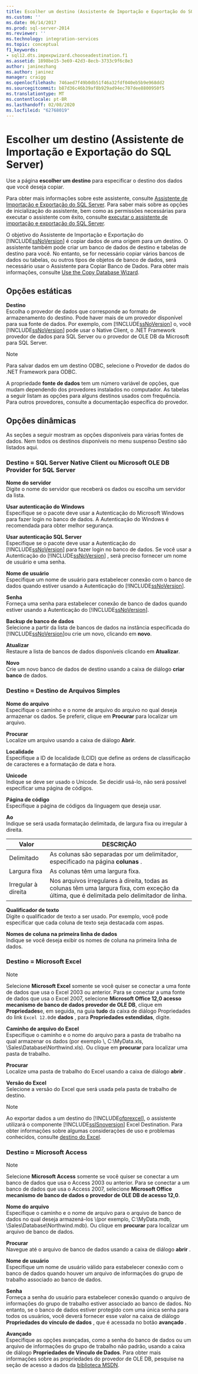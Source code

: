 ```yaml
---
title: Escolher um destino (Assistente de Importação e Exportação do SQL Server) | Microsoft Docs
ms.custom: ''
ms.date: 06/14/2017
ms.prod: sql-server-2014
ms.reviewer: ''
ms.technology: integration-services
ms.topic: conceptual
f1_keywords:
- sql12.dts.impexpwizard.chooseadestination.f1
ms.assetid: 1898be15-3e69-42d3-8ecb-3733c9f6c8e3
author: janinezhang
ms.author: janinez
manager: craigg
ms.openlocfilehash: 746aed7f49b0db51f46a32fdf040eb5b9e968dd2
ms.sourcegitcommit: b87d36c46b39af8b929ad94ec707dee8800950f5
ms.translationtype: MT
ms.contentlocale: pt-BR
ms.lasthandoff: 02/08/2020
ms.locfileid: "62768019"
---
```

# <a name="choose-a-destination-sql-server-import-and-export-wizard"></a>Escolher um destino (Assistente de Importação e Exportação do SQL Server)
  Use a página **escolher um destino** para especificar o destino dos dados que você deseja copiar.  
  
 Para obter mais informações sobre este assistente, consulte [Assistente de Importação e Exportação do SQL Server](import-and-export-data-with-the-sql-server-import-and-export-wizard.md). Para saber mais sobre as opções de inicialização do assistente, bem como as permissões necessárias para executar o assistente com êxito, consulte [executar o assistente de importação e exportação do SQL Server](start-the-sql-server-import-and-export-wizard.md).  
  
 O objetivo do Assistente de Importação e Exportação do [!INCLUDE[ssNoVersion](../../includes/ssnoversion-md.md)] é copiar dados de uma origem para um destino. O assistente também pode criar um banco de dados de destino e tabelas de destino para você. No entanto, se for necessário copiar vários bancos de dados ou tabelas, ou outros tipos de objetos de banco de dados, será necessário usar o Assistente para Copiar Banco de Dados. Para obter mais informações, consulte [Use the Copy Database Wizard](../../relational-databases/databases/use-the-copy-database-wizard.md).  
  
## <a name="static-options"></a>Opções estáticas  
 **Destino**  
 Escolha o provedor de dados que corresponde ao formato de armazenamento do destino. Pode haver mais de um provedor disponível para sua fonte de dados. Por exemplo, com [!INCLUDE[ssNoVersion](../../includes/ssnoversion-md.md)] o, você [!INCLUDE[ssNoVersion](../../includes/ssnoversion-md.md)] pode usar o Native Client, o .NET Framework provedor de dados para SQL Server ou o provedor de OLE DB da Microsoft para SQL Server.  
  
> [!NOTE]  
>  Para salvar dados em um destino ODBC, selecione o Provedor de dados do .NET Framework para ODBC.  
  
 A propriedade **fonte de dados** tem um número variável de opções, que mudam dependendo dos provedores instalados no computador. As tabelas a seguir listam as opções para alguns destinos usados com frequência. Para outros provedores, consulte a documentação específica do provedor.  
  
## <a name="dynamic-options"></a>Opções dinâmicas  
 As seções a seguir mostram as opções disponíveis para várias fontes de dados. Nem todos os destinos disponíveis no menu suspenso Destino são listados aqui.  
  
### <a name="destination--sql-server-native-client-or-microsoft-ole-db-provider-for-sql-server"></a>Destino = SQL Server Native Client ou Microsoft OLE DB Provider for SQL Server  
 **Nome do servidor**  
 Digite o nome do servidor que receberá os dados ou escolha um servidor da lista.  
  
 **Usar autenticação do Windows**  
 Especifique se o pacote deve usar a Autenticação do Microsoft Windows para fazer login no banco de dados. A Autenticação do Windows é recomendada para obter melhor segurança.  
  
 **Usar autenticação SQL Server**  
 Especifique se o pacote deve usar a Autenticação do [!INCLUDE[ssNoVersion](../../includes/ssnoversion-md.md)] para fazer login no banco de dados. Se você usar a Autenticação do [!INCLUDE[ssNoVersion](../../includes/ssnoversion-md.md)] , será preciso fornecer um nome de usuário e uma senha.  
  
 **Nome de usuário**  
 Especifique um nome de usuário para estabelecer conexão com o banco de dados quando estiver usando a Autenticação do [!INCLUDE[ssNoVersion](../../includes/ssnoversion-md.md)].  
  
 **Senha**  
 Forneça uma senha para estabelecer conexão de banco de dados quando estiver usando a Autenticação do [!INCLUDE[ssNoVersion](../../includes/ssnoversion-md.md)].  
  
 **Backup de banco de dados**  
 Selecione a partir da lista de bancos de dados na instância especificada do [!INCLUDE[ssNoVersion](../../includes/ssnoversion-md.md)]ou crie um novo, clicando em **novo**.  
  
 **Atualizar**  
 Restaure a lista de bancos de dados disponíveis clicando em **Atualizar**.  
  
 **Novo**  
 Crie um novo banco de dados de destino usando a caixa de diálogo **criar banco** de dados.  
  
### <a name="destination--flat-file-destination"></a>Destino = Destino de Arquivos Simples  
 **Nome do arquivo**  
 Especifique o caminho e o nome de arquivo do arquivo no qual deseja armazenar os dados. Se preferir, clique em **Procurar** para localizar um arquivo.  
  
 **Procurar**  
 Localize um arquivo usando a caixa de diálogo **Abrir**.  
  
 **Localidade**  
 Especifique a ID de localidade (LCID) que define as ordens de classificação de caracteres e a formatação de data e hora.  
  
 **Unicode**  
 Indique se deve ser usado o Unicode. Se decidir usá-lo, não será possível especificar uma página de códigos.  
  
 **Página de código**  
 Especifique a página de códigos da linguagem que deseja usar.  
  
 **Ao**  
 Indique se será usada formatação delimitada, de largura fixa ou irregular à direita.  
  
|Valor|DESCRIÇÃO|  
|-----------|-----------------|  
|Delimitado|As colunas são separadas por um delimitador, especificado na página **colunas** .|  
|Largura fixa|As colunas têm uma largura fixa.|  
|Irregular à direita|Nos arquivos irregulares à direita, todas as colunas têm uma largura fixa, com exceção da última, que é delimitada pelo delimitador de linha.|  
  
 **Qualificador de texto**  
 Digite o qualificador de texto a ser usado. Por exemplo, você pode especificar que cada coluna de texto seja destacada com aspas.  
  
 **Nomes de coluna na primeira linha de dados**  
 Indique se você deseja exibir os nomes de coluna na primeira linha de dados.  
  
### <a name="destination--microsoft-excel"></a>Destino = Microsoft Excel  
  
> [!NOTE]  
>  Selecione **Microsoft Excel** somente se você quiser se conectar a uma fonte de dados que usa o Excel 2003 ou anterior. Para se conectar a uma fonte de dados que usa o Excel 2007, selecione **Microsoft Office 12,0 acesso mecanismo de banco de dados provedor de OLE DB**, clique em **Propriedades**e, em seguida, na guia **tudo** da caixa de diálogo Propriedades do link `Excel 12.0`de **dados** , para **Propriedades estendidas**, digite.  
  
 **Caminho de arquivo do Excel**  
 Especifique o caminho e o nome do arquivo para a pasta de trabalho na qual armazenar os dados (por exemplo \\, C:\MyData.xls, \Sales\Database\Northwind.xls). Ou clique em **procurar** para localizar uma pasta de trabalho.  
  
 **Procurar**  
 Localize uma pasta de trabalho do Excel usando a caixa de diálogo **abrir** .  
  
 **Versão do Excel**  
 Selecione a versão do Excel que será usada pela pasta de trabalho de destino.  
  
> [!NOTE]  
>  Ao exportar dados a um destino do [!INCLUDE[ofprexcel](../../includes/ofprexcel-md.md)], o assistente utilizará o componente [!INCLUDE[ssISnoversion](../../includes/ssisnoversion-md.md)] Excel Destination. Para obter informações sobre algumas considerações de uso e problemas conhecidos, consulte [destino do Excel](../data-flow/excel-destination.md).  
  
### <a name="destination--microsoft-access"></a>Destino = Microsoft Access  
  
> [!NOTE]  
>  Selecione **Microsoft Access** somente se você quiser se conectar a um banco de dados que usa o Access 2003 ou anterior. Para se conectar a um banco de dados que usa o Access 2007, selecione **Microsoft Office mecanismo de banco de dados o provedor de OLE DB de acesso 12,0**.  
  
 **Nome do arquivo**  
 Especifique o caminho e o nome de arquivo para o arquivo de banco de dados no qual deseja armazená-los \\(por exemplo, C:\MyData.mdb, \Sales\Database\Northwind.mdb). Ou clique em **procurar** para localizar um arquivo de banco de dados.  
  
 **Procurar**  
 Navegue até o arquivo de banco de dados usando a caixa de diálogo **abrir** .  
  
 **Nome de usuário**  
 Especifique um nome de usuário válido para estabelecer conexão com o banco de dados quando houver um arquivo de informações do grupo de trabalho associado ao banco de dados.  
  
 **Senha**  
 Forneça a senha do usuário para estabelecer conexão quando o arquivo de informações do grupo de trabalho estiver associado ao banco de dados. No entanto, se o banco de dados estiver protegido com uma única senha para todos os usuários, você deverá fornecer esse valor na caixa de diálogo **Propriedades do vínculo de dados** , que é acessada no botão **avançado** .  
  
 **Avançado**  
 Especifique as opções avançadas, como a senha do banco de dados ou um arquivo de informações do grupo de trabalho não padrão, usando a caixa de diálogo **Propriedades de Vínculo de Dados**. Para obter mais informações sobre as propriedades do provedor de OLE DB, pesquise na seção de acesso a dados da [biblioteca MSDN](https://go.microsoft.com/fwlink/?linkid=62553).  
  
  
